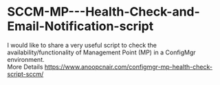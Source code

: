 # SCCM-MP---Health-Check-and-Email-Notification-script
I would like to share a very useful script to check the availability/functionality of Management Point (MP) in a ConfigMgr environment.  
More Details https://www.anoopcnair.com/configmgr-mp-health-check-script-sccm/
